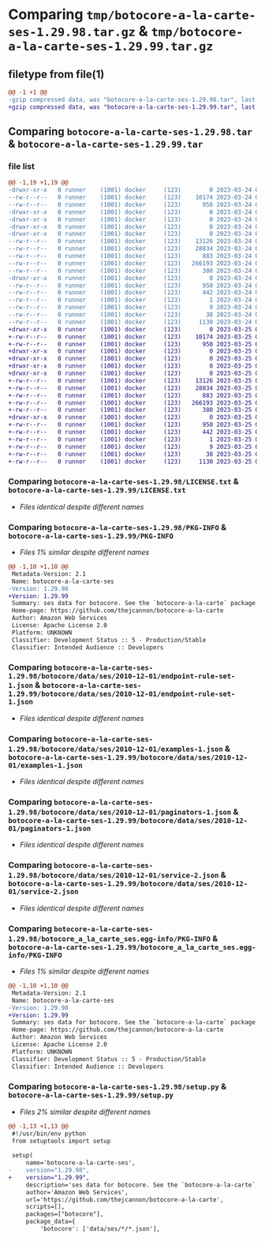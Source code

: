 # Comparing `tmp/botocore-a-la-carte-ses-1.29.98.tar.gz` & `tmp/botocore-a-la-carte-ses-1.29.99.tar.gz`

## filetype from file(1)

```diff
@@ -1 +1 @@
-gzip compressed data, was "botocore-a-la-carte-ses-1.29.98.tar", last modified: Fri Mar 24 01:24:46 2023, max compression
+gzip compressed data, was "botocore-a-la-carte-ses-1.29.99.tar", last modified: Sat Mar 25 01:23:17 2023, max compression
```

## Comparing `botocore-a-la-carte-ses-1.29.98.tar` & `botocore-a-la-carte-ses-1.29.99.tar`

### file list

```diff
@@ -1,19 +1,19 @@
-drwxr-xr-x   0 runner    (1001) docker     (123)        0 2023-03-24 01:24:46.858205 botocore-a-la-carte-ses-1.29.98/
--rw-r--r--   0 runner    (1001) docker     (123)    10174 2023-03-24 01:24:46.000000 botocore-a-la-carte-ses-1.29.98/LICENSE.txt
--rw-r--r--   0 runner    (1001) docker     (123)      950 2023-03-24 01:24:46.858205 botocore-a-la-carte-ses-1.29.98/PKG-INFO
-drwxr-xr-x   0 runner    (1001) docker     (123)        0 2023-03-24 01:24:46.858205 botocore-a-la-carte-ses-1.29.98/botocore/
-drwxr-xr-x   0 runner    (1001) docker     (123)        0 2023-03-24 01:24:46.858205 botocore-a-la-carte-ses-1.29.98/botocore/data/
-drwxr-xr-x   0 runner    (1001) docker     (123)        0 2023-03-24 01:24:46.858205 botocore-a-la-carte-ses-1.29.98/botocore/data/ses/
-drwxr-xr-x   0 runner    (1001) docker     (123)        0 2023-03-24 01:24:46.858205 botocore-a-la-carte-ses-1.29.98/botocore/data/ses/2010-12-01/
--rw-r--r--   0 runner    (1001) docker     (123)    13126 2023-03-24 01:23:57.000000 botocore-a-la-carte-ses-1.29.98/botocore/data/ses/2010-12-01/endpoint-rule-set-1.json
--rw-r--r--   0 runner    (1001) docker     (123)    28834 2023-03-24 01:23:57.000000 botocore-a-la-carte-ses-1.29.98/botocore/data/ses/2010-12-01/examples-1.json
--rw-r--r--   0 runner    (1001) docker     (123)      883 2023-03-24 01:23:57.000000 botocore-a-la-carte-ses-1.29.98/botocore/data/ses/2010-12-01/paginators-1.json
--rw-r--r--   0 runner    (1001) docker     (123)   266193 2023-03-24 01:23:57.000000 botocore-a-la-carte-ses-1.29.98/botocore/data/ses/2010-12-01/service-2.json
--rw-r--r--   0 runner    (1001) docker     (123)      380 2023-03-24 01:23:57.000000 botocore-a-la-carte-ses-1.29.98/botocore/data/ses/2010-12-01/waiters-2.json
-drwxr-xr-x   0 runner    (1001) docker     (123)        0 2023-03-24 01:24:46.858205 botocore-a-la-carte-ses-1.29.98/botocore_a_la_carte_ses.egg-info/
--rw-r--r--   0 runner    (1001) docker     (123)      950 2023-03-24 01:24:46.000000 botocore-a-la-carte-ses-1.29.98/botocore_a_la_carte_ses.egg-info/PKG-INFO
--rw-r--r--   0 runner    (1001) docker     (123)      442 2023-03-24 01:24:46.000000 botocore-a-la-carte-ses-1.29.98/botocore_a_la_carte_ses.egg-info/SOURCES.txt
--rw-r--r--   0 runner    (1001) docker     (123)        1 2023-03-24 01:24:46.000000 botocore-a-la-carte-ses-1.29.98/botocore_a_la_carte_ses.egg-info/dependency_links.txt
--rw-r--r--   0 runner    (1001) docker     (123)        9 2023-03-24 01:24:46.000000 botocore-a-la-carte-ses-1.29.98/botocore_a_la_carte_ses.egg-info/top_level.txt
--rw-r--r--   0 runner    (1001) docker     (123)       38 2023-03-24 01:24:46.858205 botocore-a-la-carte-ses-1.29.98/setup.cfg
--rw-r--r--   0 runner    (1001) docker     (123)     1130 2023-03-24 01:24:46.000000 botocore-a-la-carte-ses-1.29.98/setup.py
+drwxr-xr-x   0 runner    (1001) docker     (123)        0 2023-03-25 01:23:16.997429 botocore-a-la-carte-ses-1.29.99/
+-rw-r--r--   0 runner    (1001) docker     (123)    10174 2023-03-25 01:23:16.000000 botocore-a-la-carte-ses-1.29.99/LICENSE.txt
+-rw-r--r--   0 runner    (1001) docker     (123)      950 2023-03-25 01:23:16.997429 botocore-a-la-carte-ses-1.29.99/PKG-INFO
+drwxr-xr-x   0 runner    (1001) docker     (123)        0 2023-03-25 01:23:16.997429 botocore-a-la-carte-ses-1.29.99/botocore/
+drwxr-xr-x   0 runner    (1001) docker     (123)        0 2023-03-25 01:23:16.997429 botocore-a-la-carte-ses-1.29.99/botocore/data/
+drwxr-xr-x   0 runner    (1001) docker     (123)        0 2023-03-25 01:23:16.997429 botocore-a-la-carte-ses-1.29.99/botocore/data/ses/
+drwxr-xr-x   0 runner    (1001) docker     (123)        0 2023-03-25 01:23:16.997429 botocore-a-la-carte-ses-1.29.99/botocore/data/ses/2010-12-01/
+-rw-r--r--   0 runner    (1001) docker     (123)    13126 2023-03-25 01:22:12.000000 botocore-a-la-carte-ses-1.29.99/botocore/data/ses/2010-12-01/endpoint-rule-set-1.json
+-rw-r--r--   0 runner    (1001) docker     (123)    28834 2023-03-25 01:22:12.000000 botocore-a-la-carte-ses-1.29.99/botocore/data/ses/2010-12-01/examples-1.json
+-rw-r--r--   0 runner    (1001) docker     (123)      883 2023-03-25 01:22:12.000000 botocore-a-la-carte-ses-1.29.99/botocore/data/ses/2010-12-01/paginators-1.json
+-rw-r--r--   0 runner    (1001) docker     (123)   266193 2023-03-25 01:22:12.000000 botocore-a-la-carte-ses-1.29.99/botocore/data/ses/2010-12-01/service-2.json
+-rw-r--r--   0 runner    (1001) docker     (123)      380 2023-03-25 01:22:12.000000 botocore-a-la-carte-ses-1.29.99/botocore/data/ses/2010-12-01/waiters-2.json
+drwxr-xr-x   0 runner    (1001) docker     (123)        0 2023-03-25 01:23:16.997429 botocore-a-la-carte-ses-1.29.99/botocore_a_la_carte_ses.egg-info/
+-rw-r--r--   0 runner    (1001) docker     (123)      950 2023-03-25 01:23:16.000000 botocore-a-la-carte-ses-1.29.99/botocore_a_la_carte_ses.egg-info/PKG-INFO
+-rw-r--r--   0 runner    (1001) docker     (123)      442 2023-03-25 01:23:16.000000 botocore-a-la-carte-ses-1.29.99/botocore_a_la_carte_ses.egg-info/SOURCES.txt
+-rw-r--r--   0 runner    (1001) docker     (123)        1 2023-03-25 01:23:16.000000 botocore-a-la-carte-ses-1.29.99/botocore_a_la_carte_ses.egg-info/dependency_links.txt
+-rw-r--r--   0 runner    (1001) docker     (123)        9 2023-03-25 01:23:16.000000 botocore-a-la-carte-ses-1.29.99/botocore_a_la_carte_ses.egg-info/top_level.txt
+-rw-r--r--   0 runner    (1001) docker     (123)       38 2023-03-25 01:23:16.997429 botocore-a-la-carte-ses-1.29.99/setup.cfg
+-rw-r--r--   0 runner    (1001) docker     (123)     1130 2023-03-25 01:23:16.000000 botocore-a-la-carte-ses-1.29.99/setup.py
```

### Comparing `botocore-a-la-carte-ses-1.29.98/LICENSE.txt` & `botocore-a-la-carte-ses-1.29.99/LICENSE.txt`

 * *Files identical despite different names*

### Comparing `botocore-a-la-carte-ses-1.29.98/PKG-INFO` & `botocore-a-la-carte-ses-1.29.99/PKG-INFO`

 * *Files 1% similar despite different names*

```diff
@@ -1,10 +1,10 @@
 Metadata-Version: 2.1
 Name: botocore-a-la-carte-ses
-Version: 1.29.98
+Version: 1.29.99
 Summary: ses data for botocore. See the `botocore-a-la-carte` package for more info.
 Home-page: https://github.com/thejcannon/botocore-a-la-carte
 Author: Amazon Web Services
 License: Apache License 2.0
 Platform: UNKNOWN
 Classifier: Development Status :: 5 - Production/Stable
 Classifier: Intended Audience :: Developers
```

### Comparing `botocore-a-la-carte-ses-1.29.98/botocore/data/ses/2010-12-01/endpoint-rule-set-1.json` & `botocore-a-la-carte-ses-1.29.99/botocore/data/ses/2010-12-01/endpoint-rule-set-1.json`

 * *Files identical despite different names*

### Comparing `botocore-a-la-carte-ses-1.29.98/botocore/data/ses/2010-12-01/examples-1.json` & `botocore-a-la-carte-ses-1.29.99/botocore/data/ses/2010-12-01/examples-1.json`

 * *Files identical despite different names*

### Comparing `botocore-a-la-carte-ses-1.29.98/botocore/data/ses/2010-12-01/paginators-1.json` & `botocore-a-la-carte-ses-1.29.99/botocore/data/ses/2010-12-01/paginators-1.json`

 * *Files identical despite different names*

### Comparing `botocore-a-la-carte-ses-1.29.98/botocore/data/ses/2010-12-01/service-2.json` & `botocore-a-la-carte-ses-1.29.99/botocore/data/ses/2010-12-01/service-2.json`

 * *Files identical despite different names*

### Comparing `botocore-a-la-carte-ses-1.29.98/botocore_a_la_carte_ses.egg-info/PKG-INFO` & `botocore-a-la-carte-ses-1.29.99/botocore_a_la_carte_ses.egg-info/PKG-INFO`

 * *Files 1% similar despite different names*

```diff
@@ -1,10 +1,10 @@
 Metadata-Version: 2.1
 Name: botocore-a-la-carte-ses
-Version: 1.29.98
+Version: 1.29.99
 Summary: ses data for botocore. See the `botocore-a-la-carte` package for more info.
 Home-page: https://github.com/thejcannon/botocore-a-la-carte
 Author: Amazon Web Services
 License: Apache License 2.0
 Platform: UNKNOWN
 Classifier: Development Status :: 5 - Production/Stable
 Classifier: Intended Audience :: Developers
```

### Comparing `botocore-a-la-carte-ses-1.29.98/setup.py` & `botocore-a-la-carte-ses-1.29.99/setup.py`

 * *Files 2% similar despite different names*

```diff
@@ -1,13 +1,13 @@
 #!/usr/bin/env python
 from setuptools import setup
 
 setup(
     name='botocore-a-la-carte-ses',
-    version="1.29.98",
+    version="1.29.99",
     description='ses data for botocore. See the `botocore-a-la-carte` package for more info.',
     author='Amazon Web Services',
     url='https://github.com/thejcannon/botocore-a-la-carte',
     scripts=[],
     packages=["botocore"],
     package_data={
         'botocore': ['data/ses/*/*.json'],
```

